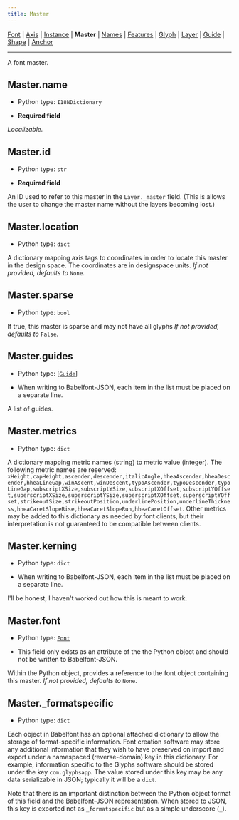 ```yaml
---
title: Master
---
```


[Font](Font.md) | [Axis](Axis.md) | [Instance](Instance.md) | **Master** | [Names](Names.md) | [Features](Features.md) | [Glyph](Glyph.md) | [Layer](Layer.md) | [Guide](Guide.md) | [Shape](Shape.md) | [Anchor](Anchor.md)

---

A font master.
## Master.name

* Python type: `I18NDictionary`

* **Required field**

 *Localizable.*


## Master.id

* Python type: `str`

* **Required field**

An ID used to refer to this master in the
`Layer._master` field. (This is allows the user to change the master name
without the layers becoming lost.)


## Master.location

* Python type: `dict`

A dictionary mapping axis tags to coordinates
in order to locate this master in the design space. The coordinates are in designspace units.
*If not provided, defaults to* `None`.


## Master.sparse

* Python type: `bool`

If true, this master is sparse and may not have all glyphs
*If not provided, defaults to* `False`.


## Master.guides

* Python type: [[`Guide`](Guide.md)]

* When writing to Babelfont-JSON, each item in the list must be placed on a separate line.

A list of guides.


## Master.metrics

* Python type: `dict`

A dictionary mapping metric names (string) to metric value (integer). The following
metric names are reserved: `xHeight,capHeight,ascender,descender,italicAngle,hheaAscender,hheaDescender,hheaLineGap,winAscent,winDescent,typoAscender,typoDescender,typoLineGap,subscriptXSize,subscriptYSize,subscriptXOffset,subscriptYOffset,superscriptXSize,superscriptYSize,superscriptXOffset,superscriptYOffset,strikeoutSize,strikeoutPosition,underlinePosition,underlineThickness,hheaCaretSlopeRise,hheaCaretSlopeRun,hheaCaretOffset`. Other metrics may be added to this dictionary
as needed by font clients, but their interpretation is not guaranteed to be
compatible between clients.


## Master.kerning

* Python type: `dict`

* When writing to Babelfont-JSON, each item in the list must be placed on a separate line.

I'll be honest, I haven't worked out how this is meant to work.


## Master.font

* Python type: [`Font`](Font.md)

* This field only exists as an attribute of the the Python object and should not be written to Babelfont-JSON.

Within the Python object, provides a reference to the font object containing this master.
*If not provided, defaults to* `None`.


## Master._formatspecific

* Python type: `dict`


Each object in Babelfont has an optional attached dictionary to allow the storage
of format-specific information. Font creation software may store any additional
information that they wish to have preserved on import and export under a
namespaced (reverse-domain) key in this dictionary. For example, information
specific to the Glyphs software should be stored under the key `com.glyphsapp`.
The value stored under this key may be any data serializable in JSON; typically
it will be a `dict`.

Note that there is an important distinction between the Python object format
of this field and the Babelfont-JSON representation. When stored to JSON, this key
is exported not as `_formatspecific` but as a simple underscore (`_`).



